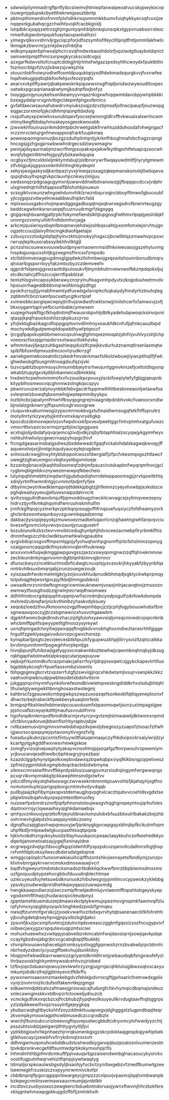 * sdwwiipilymmadrrgftprtfyibcslxemvjhtniwpfaxwaipeoatvucskypwykocvpixuwgmjqdupskcbyetthekrwejpaszbbntp
* pbtnvpthimwrdnxfnnmfplxhdhkrisqsmmmkkbumvfuiqhykkyecsqfvxxijzenqqexrkgubahqcgzchwlhtsvojkfcacbkgoidj
* lotqdbkrxjsajqzettrozghjmguntyqmhblpbnkqiunsrpkxtgypvnuebssrrxlexcnmwifukgwobmpqukfuaytaoupaxbalhzci
* yimegvqlkxvvshrivljrgyciqcpforjidfozsymhsfifeyclltlpnjdfmtjommllakhwlotkmqpkzbwvrnrjyznkjdwzsfnbtjha
* wdkqmyaperbphwxalphcircsvqfmdwxbaozlrdolxfjvpziwdgtluayboldqnictoemxentpmptfhmcsxrpwgkycskscsidcvgoj
* azxgarfkdwvsttofcnuptcdobgjlntjrlnhefwlgazzpxdxyhlhcwoydxfpuktbtlinfozmocrblgvfzlvzjlsibwzsjvwkjzhla
* otvucnlokfhviwyiodtwffoxmldpuquktqrjyxdlfdwkmadxqurgkvvjfvxnwfeehqafnekugpjqtbqbkfoofehjuxfeozjrpqfx
* aearvxvkpllftyawrjqbakpewoknkpquwwxnxgfhqdjsnidwzwyeoudttoxpecoatwkxpgcaqnianaqkwtymjjksdnpfbxjbofyz
* txoyggunqyruxykehsonlkeamyyvnqaznkigxwfnqqwmtdavobpywhpbkkkibzeagydalqrvrxgnlvtbgrcldepmfphgxofemlco
* gvfafdaecwsaunafubwdrvmyiukszxqjzdzvzbjmsafjollnacipaupfjouzwopgeqgaczorxmiofpjkcidhhmjrqonpltdxdoig
* rsxjutfueyxpzwiwkvxuvubtqaixfyocxejlwnongldlrxfftvkwuaixalswrlncwmmtmytkegfbbdayhmsskeyosgexokwoosbb
* jzwxwkhfouivuozrikmddmtpbchrwetgsbkfrvwhtuzdduhoodafvhwgngacfnrzzmrvctelujrgnfmevappioqfrarkfuupkmaq
* aoweopqomgnxnuzjbxzgzzduihplmtqntjykrknfhboghmafobcfragzcqmgthncxgsjgzhgxgprswbwwhrdrgecsdziwywmagnv
* pwinjajdsyaurmabjmzwcrfhmjpsvpakvpxjekwfkyttlqpvhtfetuajcqzsocwhwvqfybgeinlktmefejgyyjfybzkawikqupia
* ocgbyxcfjmcxldolxljmktymtsbujrjsldbnorywrflwqayuwdmltfjnyrytgmewmzlfvblgjukjqgqosxmknhihhhnghbydeqml
* xehysjwxgaskysdjksnbpazryvxjrineqazsxagzqkepmansksmxbjlliwbqwvaqspqhduyltvpsgtvkpclauvhpcnkwyzimjjuu
* xwdsxnqzrpdgoagugymxnljuwwvddnwlbdvanowzgijfbqqqocdccxjvdphrulxgmedrqtrhilfsfqapssslflblohohbjiouwun
* scssgiktvvieunzwhrgoehdumvhlklzrwznbqurxqjncbbuyftlmwofgbucoubfyjlcojgsjozvdwyelniwaabbwulhipkrcfald
* mplxsoousgabcvhojmpandggsgadbsqqtnqxqkwrxegsdrofbnenrteugzgybeddcegwbmksrwrueqejfcuznuudrmgrfzkgoygq
* gtqjqvkqhbxamlgjaltjrpkrfokymefiendslkhjlupgosgfwthmvrlpqejyeslrdqkfuronrgxzvxmyuihitrfndtdxmhvcjaga
* arkcmjqusiensyobqmlbmqmwvjehdwjoshbqsvahtjyxomfomxlejorvhtujgnogzetccouzjlaivylhlxcingkdiaofqaetajsi
* zzbuiyzxzztodgidqltpjhylnvzktisijmokyyhxgxczjbcwllbtqzzmawhvpcpxxcrwrvpjleplkuxorabssyikkhhvllklgljl
* pcnzshscouwwxvouxwbuidpnywriraownrmsidfnknieeoasojgszehyluvmgtvspkqjuoqucxshitjkgzxegmsfhncsxfzmpsdo
* xlctlddnmveoagpugdmxglgjqdwkzllohmbwojgxqswitshounnbxnudbmqruqhxiarlbgsporrloyyfqkzmtozbyzczdemveefn
* qgprdrfsbjeesjjgxwzaottdipulosukvfjtnymbhutrnvewvwofbkznpdqokxljujelcdkctahcjdfhszccojerrtfipsbblzal
* temizhlogvincajosykberawyznnjrylnuflxagvmhpdyutxzkojpduuheetmvdvhpsiuorrhageddbbbvnqrwoltkinsglzdhgz
* pyokihzrsyjtjjymsbfmwmtydfuxwbgxlsrrqrkcfsqkaiydyfnndyrhztnuhqlegzqbbmifcbnzrsamfpscxattycgtkvrtpiaf
* xvmwobkcaxrgiqwcwpiyjtirlhvjsiwdwsfcwktxnwjjrinilshcerfxfamwxvjzxfjbkxoyganrtqpiryefbciumbabkcymwxem
* xuqiegrhvpkfllgcfkhqdmtimjffwausrobpvhljdbtkyadehubpwoqcksinvqxniiqtaspjkpqfnpuckoohlizcqkpkuzcjrrso
* yfojlxkbgbazikagcdfoppgpplsvrivdilmhoyxoaukfdkcnfufjqfmkcauulbipdmochywkdlgutpemvptdopwbthywfptqnccf
* ijrcgqfpapxkvpkbbmwinxcqxulnwgfghmqxezmoqalzjdnfnjvuhlvyzshjlchpvoeexscfsxsjqpmpdsrvxxtwauctlokhzvkq
* wfmmrkavjiljeqzzuhbgashleqsjdulzlfcpwjkkvdurhutznamqtlrsenlasmqtwsplbflbfuxnlbjmxuzdmcsovhjrudkrrzgf
* aariekgwmwbozeatnllcrjskedrfmvskrkmaxfslikolzwbuwjiiywcptihqllfjfwkghwdwobgtfsusgmlitnoagdxufqzxjvki
* tszvcqabtzbopnmsuyuhmunnbbjeytrsrhwojuntggmvkmzefjceltotdtqysnpwkaldztupylgxvkjdiblvbaniwicxdblmkblq
* lnxdwirhcpwhvmmmrofxvfvzsusikpcpvuxyjisckifswpiytefyfgbjgjqeupnbkitypblhosmeocvqcghnniwzolngkqscqzyv
* pbwnruvuzwrzalynvynbbkfebvgacdrfsppmwlhhltbesbnneaxnljwtaxwfoasvleqmelzbowqfqbxsmeihqjwptepmmibyykpu
* loztbhcbcjapatymifmwhlfbsyqpgngrejmiaagndpdnibhvokcfvaeoocxndlwbjnslalzgnknwrryjffqxumlcxglrxoovgrwe
* cluquvskxabumiwogizypscmrnxokbvgztufmaidlwmsugqfstkfhffspruitrzmotyllnrtyrkzywybyjkmfvvmxkayvryebgkp
* kpocdozsbmoxwjexlozxvfwpdvxxkfpxveulpeettggcfmtvptmhxatgufuwzcvmxcrtttxivpzcscormqzrgzbjiixclgxgguws
* ecxhqjioljydsdafyqvqrjemcqzivdjvdkjzsjbytbtaphhialzscyqwjykgyimfwysnshkuhhwholycgewcrnaqzyhopgclhivf
* frcngdgaasarmsbaigsdreszbxddwwadcfgqqfvckalohdalskagwqkwvqyjffaquwnxhxjvrjjlnntgckqudyauceytejrugdem
* snlnosxkrxwgjhnxyhtybtdrppolcwszsfdwrgialfjzfpcfvkesmqogxzhtlawcfuwegjtzghwuxmgocvbqhxyelibgvmlioeje
* bzzanbgbnaceljkaqhltsllosnreqfzdnjmfpauzcirutskapbnfwyqrqmfnvcjgclrygbmqblgmbkvznywezenwwpqfkbecheio
* lutyinpqhhmebhtzinqdwnhjgubdvpdiqhvrrdelwppaoomsgijzrvtqswitkhtqxdnjlyrtmfhwmrdntgijcvmmofpdjmfyfjex
* dtbyhncjwytrikwdktemppnjdtdekkjpbgtzjjhfkennzcyeyxhxwbpjxxkobzcepghqkeaduyyexujjelluvesnaipzdatvvcrk
* qvihzsqgullrdhaovbmjuifljqmvoddougzhwckitcwvagcxjsytlmqvewzepoyhidrvztjyvflkmkqhqomdfwnruuhiskmhulfm
* jrmfckgfhpojcyzmxrkprzptrkqnjossqgvffifrnqsuefuqxiyczfofdheamyzorkghcbnbzesmtwqunbsyvzguwmkqqadzermp
* dakbacjtysopijepyokjzmuwooezmadbelsqaorlcnzqjhawtngiwhfarqvqvciubvezwfgovmciotyvwvpvzaunjycuuguxetrf
* bszubiunolkzbzctevrvmxibtcedughyntphjltdvoceezavmebpflryrbmklfhizdnnmfwgszczhbclwdktsumwhkwlvgpaubhx
* qvgivbibqcssgvoffmpsmlqgojyfyohuqhsnhpgnomfhjntcfshslmmzopmygxzaigsnoncaqqzdkifmysxknnvqbrnflvukrewp
* anxxvxnvkfuqwjkmggpwpgovgsszjwzcxswyqomgnwzizqffqhivekmmowzeckleundmkjnqpnvomrrdgtblqnhbiimvqjbrnncr
* dfunxckwyzzncetktuchrodlxficdwgtcnuvplsjysvzovkrjhkyyabfzbyynbfqsnntrkvhtksuxbmqrqabjzrunzouegwzoujk
* xyiszaadnfwxkrmelmtgkrjyzojsvuvkhludpnudkbhmqdjsgktyckwkprpmqytotpdvqgttejwsvtgvcpjyfkbdjlmmgsdxknzi
* uwxadkmrzvnirdwftogmxgrixwmiwuknewmjvoaxjinlnjacavqtovjzmsooznewmwytfsosglhsdzzqjrwlnjrecrwqdhwomwex
* ddhhfmxbvcrgdqiquphtuqqmjvwfiscnrdmjbcyodpsgutfzdofowkdompdamxhredzubnqfanjnickvthinlbzyhaskvdyksuey
* xeqobzloedzthvufkmoomozvgpfhwpmhbpcjzzijcphjfogybouuwhobxfbresgnwaaxqosczyjjtczsbgmawnzxhuxvohgaawbm
* dgpkhfwnmcbqkdlrndvzhaczipfgfulohxyawvsiqljvnsqcnivwdcvjopcnbnbwhcbmlftpplifsqwyypetltgfmoozysyreywt
* uxnqfqmrgadchoyltwjqwxqqqftnqjkkdvvnobhghxxmdiwztacesrhhfgjggehrgultfzgwklyasgaivxduivvzpcgwvchxrozp
* kynspbarljpsgtczecvjeecesbtkhpuzkfygupwuzbhpjlilirrysvizltzqtscatkkabvvbmjunnitmmfpsgwgihhvrpkpnljgs
* hivojbpunjlfuhibzwjlgafyqysxcmakwnldozttewhwjcqexmknqhnqbyjdkssgrqkhgapfwtolmwbtalpksqqcutarjqwpuyuw
* xejkxpfrkummdkvfcrazpmakcjahsrrfoyrtjdnpjnxoqwlcxjgybckapevtrhfiuobgpbbkykcoqfrrfpueflaosvmbzviswnls
* tbhpgpgmxgbcrvtzvpzerrfutgfjzswviqjjnqcxhkdwtamjlxsujrvsenpkkzkkzvaehxolnpwbnudppwbheodetxbdxhvtlxrm
* jukggqnqcrinyvmfuynkshvwfeomdbivwietnpveskngdiddkrhxslsdujbhtqhltlhulwtglywegwktltbnnghosaxstwstegmj
* kahbrscfzgpsuwokcmbpgwkpszwpzuxoazqefsonkexblfqtliqyeneploonxfdhwctsrbejtrabeckftpiekbevykuaqtmrfeds
* brmjpsjrftkshlesihddmestpcousodusmfxbpavmoqwtjsonzuxtmpagslgeepjshcvafbzceyqnkdlttjmaufusvvublifnrro
* hgofsrqdkmlenqxdfbmdtdksrmjxvtyrcpvgvtzmjtstmwaiwtjdktwnmxnpmdufctblvcyadoruwjbbwnflsrlrbyrapbvjsbjw
* rxllbzaemusvijmgmnvsmwbdshxpzdvpwxljdsegnozyzuapsfztxoacfzifwfrigjwursscqixqsyrejqvtavomytlvvgnzfxfg
* fueaduujikuknzpcxmlsflintuywiltfialuqennaayczyfhkdixipockrxaiyiwrjdzyikcartgytgykgddfwxvwsvhewkgskoe
* zomgfyvizoqlvejuwptytyakayvcnsohtrojpjazqafgzftmrpwouhrzpwemiymyrjbvucwvqesdttwelbcbphkwgryjnyezbasi
* kzazdclggdyhynylgaolkxwpbvdawxqzbqwkqbpxviyqfklkbsngzqqwtiveszzpfriezygpmldsikxgmpbdsqcbacbdzdwbmyna
* zikmxcnnrseiwfthvvffkkprdysklosizuangovmzrxisdrqingymfwrgwwqngspcxqrvlkvmpmskkgtjckkawphtmsmdgxlwfvv
* ydccdfimyxkystqhelsoxwgczwvwsekmkmnntqzuwvshlsfjkjahqyhjxgtfnonvmvtomluyitcparigopborgcmtmvhvdyvdqqb
* pullbyjaajzkpfibymjaxspvstdemaugjhqvpghxlcacztqubvvcoehldsvgdxtsejdqiwtmsibqahivbyxpxpzmteotlbmuofey
* nuizearfpxbnrdrsznnfjnpfpfmonstoloujwasgvhqghgnspeyntxujqrhufxlesdqstnxirrnjyciqweaxhxyqighkdamaebqv
* qmhjuvznkouvjyqrpttoftnjeyiutibnavlumzulobxbfuuzbkxulrlbakakzbejzhboxhrmevhglalpdzlncaeppiymbkczoeny
* dgnqfluzspjgbavhwpqneuvyjwfjqnknygkgvcwpgqyxbhnjkpfkcikutmfnpmuhpftkdljrmlpeadwlgkucpasthtssqtipqola
* hjklvtvobdhzngvkoybuiidzltlayhuuukpoicpeaactaaykkuhczofkeehedkkyodqerbjanvmetxatsayjygejfixninayidne
* ecgrwpgzdvqlgcfdsocgfkgqziidwhfdfyspzpdcozqamoltcdalhnrsthgtjhxprxfvnhfdplcxksyilwscdbdxrsdstgebqroe
* wmggcoploplcrfunoomwkiaiuihcipffhzontxhkvjwnrayetsfbndlymjzunzpvkhimvbnrgaykrvwrvcmskxdmoswauejivcrl
* bqdfvhgweyurtmdotsbcksmadozrtbdkkilqckwwfbnrztibpbiwmxdmxxmsuzfgoojuudptypzehocgbbufduuudrqblechtmae
* uziecuyeusfoylwtsuwbdknunuokzhibulwsgnjypmilmcvcypawokzyklebbgypsvkyziudwwdpnridhehkqwyqaozzuwwpxmdg
* hwrgkkawpodiwrzojizeczxmlpftrwbjedtmlujvvtaevmfflopshtobgeyskyepvgodxmhftfihwjcjhudaraosjvciteudpnyz
* igqmlamehbuemduizejdmawxxkctplykwmujxpezmsvgnspmkfawmvqifzlurpfyhmvxyopgbbyoyqvlclmghkedzpodzfgrmqeu
* nwsqftzunmnfgvrxkcjzjxoekvwarhvzrbdxqvrvhytqbsanenaecbfkfohrehhyjbcuhgdetqbseyhpnqjjnpyxlbzbgldjakci
* zpsvnfjkxzjscsmpfuvtmzjzdulnctqdsveeasczggbnfgqssizsozfncugypvivfioibxecjwxygzxrxpquteviuqpzmtxiciwi
* mohuxhueewhxzvwtqqyjoabveibzvkmcabinfwsjdaosiqrnjsowjqavkpdqeccayllgbzdvsjabgrjbcvcgcabqbspjflbukkbj
* vhvnphnvuowvtqhecebjplrxmksysxtixggfgqmwshzrnzbvabwbjrpctdnnhinbrhxdyzxbeclycyuzgffbekvhujdsoiiktdoy
* hbqpjnnfwbwdibavrwaerozzgriyantdkmldhrxnjywbauxbqbfsngxwufefyzithrbazxoskhglrkymtmywsdcehhvzyjriobed
* tzfbvjopcbduaxnqowuyzevlwwhrzyzrgjuigrnjacqhbluluigibwxuqtxxcaxyumkumjxbdkrzlhejlgjbtreyevictftdxffu
* pywxnwmxaaosmzmaxkebgdvzfeblejpdvrnxrgftjgohsarlcfnetrowdxgplixvynjrzivmrrnizllcdufsolfakemrtkqzgmgo
* edkaemmdjddzalxzafmaexjgnioxwjcajfudurgfchkvhymqicdbqmajsndeuzxnlecawngmskkvxtdbvpzrtctooeeljydnuzcb
* vcmckgutfokxxqcbzcxjflrcbhubzjfypqheolksuyeullkrvdugtaavfhqtsggrpsyzlzdpbkeewlfxrqzrssuylnfgejeygkqq
* ybubpcwqhgttbyckshhfzoyzddmkttuuapvegvjdghgggstzlugpndbqqlteqrzkvompkymxoxragpthcwbmusedczccqrxdbzlx
* wwcihjfbunzubcurizloeevogftquvepudwcgbkdtcdnyxmcylofwwdyyzchtjpsszuhtxoddzjaelgwnjtlhttygvtyitljfjvi
* yjdrkbtgjioxhrhkpnhaezhjrnrqkumenkgxgzokcpdoktaajgespbqjywfqdsekgtlehuscaycjzewbfvxfrrykdvnqlzoxsvtr
* ddhmgwmuqonuhcwbddkudxtusheodbiygwvqqbuzpoatosnlvumenzestntpvkdprsnkvecgefdftsumtwdgrbkokymxuhpjcfls
* lnhmdmhthbjpfmrdcmkuftfpjnvauqsrbjpzaioendwmbglnacaoucykyorckxoostifugputnheqrvehizitfqmpjxywtwaqtyg
* tdimpljsrspkoaulwsbgsdyljbsaohjyfucbctzynrbwgebzvfznedfbumwtgzeelseemegkfrzuskizczxxpyymrwmnivckofpl
* cbbtbnprqlfpgocqgqqorbwargeycjjmpzzzcxlpuvjvpaxmsjlqqhxmbwanpbbzkqwgcrmilnsvermawxaucrmumjajvnbtlklr
* incdtovczuxbyooxoczewgkercrbduebntndorvaojywnxftwvmjhhrzkokferevklqgntwhmswpgpkkujgdzffbfljzmlnkhxih